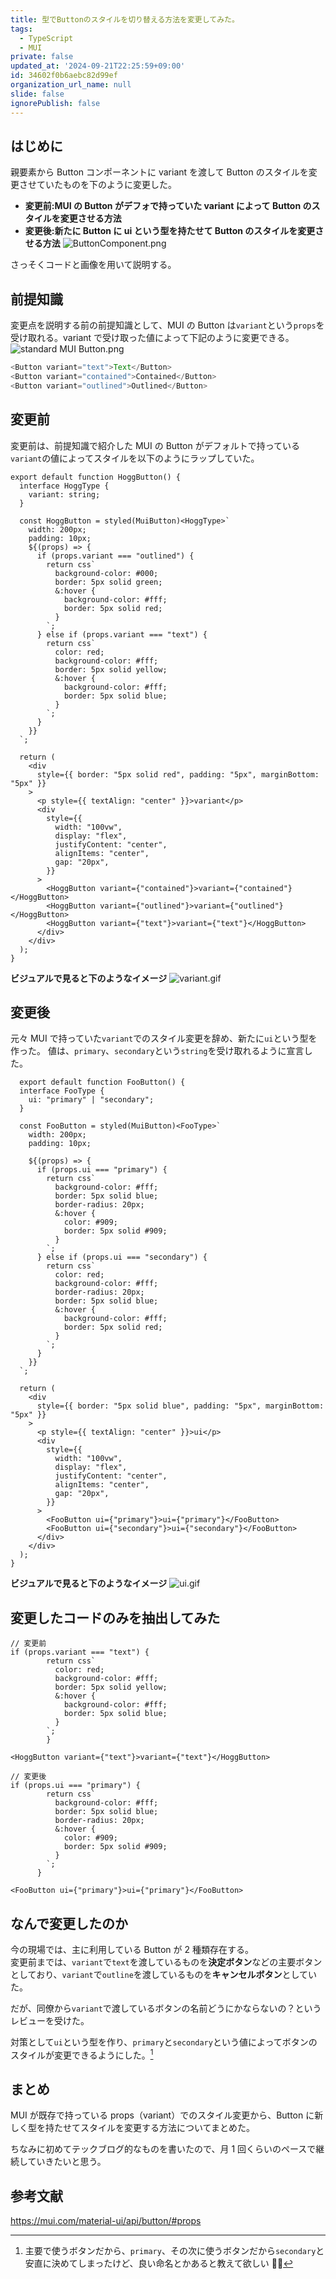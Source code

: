 ```yaml
---
title: 型でButtonのスタイルを切り替える方法を変更してみた。
tags:
  - TypeScript
  - MUI
private: false
updated_at: '2024-09-21T22:25:59+09:00'
id: 34602f0b6aebc82d99ef
organization_url_name: null
slide: false
ignorePublish: false
---
```


## はじめに

親要素から Button コンポーネントに variant を渡して Button のスタイルを変更させていたものを下のように変更した。

- **変更前:MUI の Button がデフォで持っていた variant によって Button のスタイルを変更させる方法**
- **変更後:新たに Button に ui という型を持たせて Button のスタイルを変更させる方法**
  ![ButtonComponent.png](https://qiita-image-store.s3.ap-northeast-1.amazonaws.com/0/3337943/3ab5b24d-be10-c143-3d37-616a5219a5d7.png)

さっそくコードと画像を用いて説明する。

## 前提知識

変更点を説明する前の前提知識として、MUI の Button は`variant`という`props`を受け取れる。variant で受け取った値によって下記のように変更できる。
![standard MUI Button.png](https://qiita-image-store.s3.ap-northeast-1.amazonaws.com/0/3337943/78dc0c42-dffb-b8bb-f120-442af3ca1050.png)

```typescript
<Button variant="text">Text</Button>
<Button variant="contained">Contained</Button>
<Button variant="outlined">Outlined</Button>
```

## 変更前

変更前は、前提知識で紹介した MUI の Button がデフォルトで持っている`variant`の値によってスタイルを以下のようにラップしていた。

```typescript:hogeButton.tsx
export default function HoggButton() {
  interface HoggType {
    variant: string;
  }

  const HoggButton = styled(MuiButton)<HoggType>`
    width: 200px;
    padding: 10px;
    ${(props) => {
      if (props.variant === "outlined") {
        return css`
          background-color: #000;
          border: 5px solid green;
          &:hover {
            background-color: #fff;
            border: 5px solid red;
          }
        `;
      } else if (props.variant === "text") {
        return css`
          color: red;
          background-color: #fff;
          border: 5px solid yellow;
          &:hover {
            background-color: #fff;
            border: 5px solid blue;
          }
        `;
      }
    }}
  `;

  return (
    <div
      style={{ border: "5px solid red", padding: "5px", marginBottom: "5px" }}
    >
      <p style={{ textAlign: "center" }}>variant</p>
      <div
        style={{
          width: "100vw",
          display: "flex",
          justifyContent: "center",
          alignItems: "center",
          gap: "20px",
        }}
      >
        <HoggButton variant={"contained"}>variant={"contained"}</HoggButton>
        <HoggButton variant={"outlined"}>variant={"outlined"}</HoggButton>
        <HoggButton variant={"text"}>variant={"text"}</HoggButton>
      </div>
    </div>
  );
}
```

**ビジュアルで見ると下のようなイメージ**
![variant.gif](https://qiita-image-store.s3.ap-northeast-1.amazonaws.com/0/3337943/05d0b6b9-40ea-1052-4029-86c6e3a4cd08.gif)

## 変更後

元々 MUI で持っていた`variant`でのスタイル変更を辞め、新たに`ui`という型を作った。
値は、`primary`、`secondary`という`string`を受け取れるように宣言した。

```typescript:fooButton.tsx
  export default function FooButton() {
  interface FooType {
    ui: "primary" | "secondary";
  }

  const FooButton = styled(MuiButton)<FooType>`
    width: 200px;
    padding: 10px;

    ${(props) => {
      if (props.ui === "primary") {
        return css`
          background-color: #fff;
          border: 5px solid blue;
          border-radius: 20px;
          &:hover {
            color: #909;
            border: 5px solid #909;
          }
        `;
      } else if (props.ui === "secondary") {
        return css`
          color: red;
          background-color: #fff;
          border-radius: 20px;
          border: 5px solid blue;
          &:hover {
            background-color: #fff;
            border: 5px solid red;
          }
        `;
      }
    }}
  `;

  return (
    <div
      style={{ border: "5px solid blue", padding: "5px", marginBottom: "5px" }}
    >
      <p style={{ textAlign: "center" }}>ui</p>
      <div
        style={{
          width: "100vw",
          display: "flex",
          justifyContent: "center",
          alignItems: "center",
          gap: "20px",
        }}
      >
        <FooButton ui={"primary"}>ui={"primary"}</FooButton>
        <FooButton ui={"secondary"}>ui={"secondary"}</FooButton>
      </div>
    </div>
  );
}

```

**ビジュアルで見ると下のようなイメージ**
![ui.gif](https://qiita-image-store.s3.ap-northeast-1.amazonaws.com/0/3337943/6bd2e22d-520e-1b90-45da-261fc813aa7c.gif)

## 変更したコードのみを抽出してみた

```typescript:hogeButton.tsx
// 変更前
if (props.variant === "text") {
        return css`
          color: red;
          background-color: #fff;
          border: 5px solid yellow;
          &:hover {
            background-color: #fff;
            border: 5px solid blue;
          }
        `;
        }

<HoggButton variant={"text"}>variant={"text"}</HoggButton>
```

```typescript:fooButton.tsx
// 変更後
if (props.ui === "primary") {
        return css`
          background-color: #fff;
          border: 5px solid blue;
          border-radius: 20px;
          &:hover {
            color: #909;
            border: 5px solid #909;
          }
        `;
      }

<FooButton ui={"primary"}>ui={"primary"}</FooButton>
```

## なんで変更したのか

今の現場では、主に利用している Button が 2 種類存在する。  
変更前までは、`variant`で`text`を渡しているものを**決定ボタン**などの主要ボタンとしており、`variant`で`outline`を渡しているものを**キャンセルボタン**としていた。

だが、同僚から`variant`で渡しているボタンの名前どうにかならないの？というレビューを受けた。

対策として`ui`という型を作り、`primary`と`secondary`という値によってボタンのスタイルが変更できるようにした。[^1]

## まとめ

MUI が既存で持っている props（variant）でのスタイル変更から、Button に新しく型を持たせてスタイルを変更する方法についてまとめた。

ちなみに初めてテックブログ的なものを書いたので、月 1 回くらいのペースで継続していきたいと思う。

## 参考文献

https://mui.com/material-ui/api/button/#props

[^1]: 主要で使うボタンだから、`primary`、その次に使うボタンだから`secondary`と安直に決めてしまったけど、良い命名とかあると教えて欲しい 🙇‍♂️
